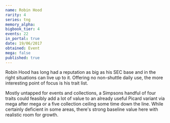 ```yaml
---
name: Robin Hood
rarity: 4
series: tng
memory_alpha:
bigbook_tier: 4
events: 22
in_portal: true
date: 19/06/2017
obtained: Event
mega: false
published: true
---
```


Robin Hood has long had a reputation as big as his SEC base and in the right situations can live up to it. Offering no non-shuttle daily use, the more interesting point of focus is his trait list.

Mostly untapped for events and collections, a Simpsons handful of four traits could feasibly add a lot of value to an already useful Picard variant via mega after mega or a five collection ceiling some time down the line. While certainly deficient in some areas, there's strong baseline value here with realistic room for growth.
